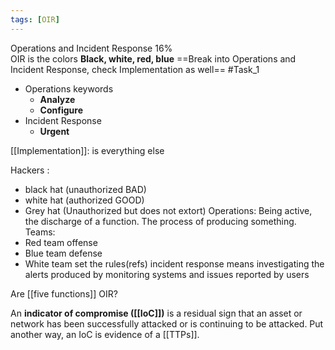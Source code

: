 ```yaml
---
tags: [OIR]
---
```

Operations and Incident Response 16%  
OIR is the colors **Black, white, red, blue**
==Break into Operations and Incident Response, check Implementation as well==  #Task_1
- Operations keywords
	- **Analyze**
	- **Configure**
- Incident Response
	- **Urgent** 


[[Implementation]]: is everything else

Hackers : 
- black hat (unauthorized BAD) 
- white hat (authorized GOOD)
- Grey hat (Unauthorized but does not extort)
Operations: Being active, the discharge of a function.  The process of producing something.
Teams:
- Red team offense
- Blue team defense
- White team set the rules(refs)
incident response means investigating the alerts produced by monitoring systems and issues reported by users

Are [[five functions]] OIR?

An **indicator of compromise ([[IoC]])** is a residual sign that an asset or network has been successfully attacked or is continuing to be attacked. Put another way, an IoC is evidence of a [[TTPs]].